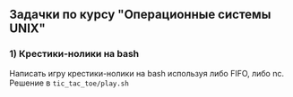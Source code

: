 ## Задачки по курсу "Операционные системы UNIX"

### 1) Крестики-нолики на bash
Написать игру крестики-нолики на bash используя либо FIFO, либо nc. Решение в `tic_tac_toe/play.sh`
